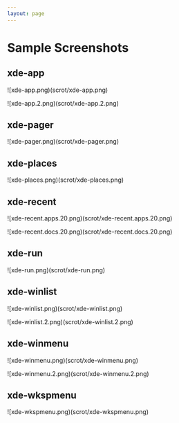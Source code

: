 ```yaml
---
layout: page
---
```

Sample Screenshots
===============

xde-app
---------------

![xde-app.png)(scrot/xde-app.png)

![xde-app.2.png)(scrot/xde-app.2.png)


xde-pager
---------------

![xde-pager.png)(scrot/xde-pager.png)


xde-places
---------------

![xde-places.png)(scrot/xde-places.png)


xde-recent
---------------

![xde-recent.apps.20.png)(scrot/xde-recent.apps.20.png)

![xde-recent.docs.20.png)(scrot/xde-recent.docs.20.png)


xde-run
---------------

![xde-run.png)(scrot/xde-run.png)


xde-winlist
---------------

![xde-winlist.png)(scrot/xde-winlist.png)

![xde-winlist.2.png)(scrot/xde-winlist.2.png)


xde-winmenu
---------------

![xde-winmenu.png)(scrot/xde-winmenu.png)

![xde-winmenu.2.png)(scrot/xde-winmenu.2.png)


xde-wkspmenu
---------------

![xde-wkspmenu.png)(scrot/xde-wkspmenu.png)
